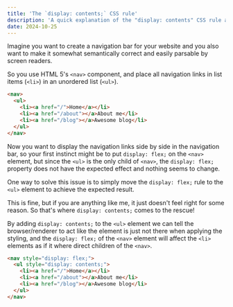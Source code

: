 ```yaml
---
title: 'The `display: contents;` CSS rule'
description: 'A quick explanation of the "display: contents" CSS rule and when to apply it.'
date: 2024-10-25
---
```


Imagine you want to create a navigation bar for your website and you also want to make it somewhat semantically correct and easily parsable by screen readers.

So you use HTML 5's `<nav>` component, and place all navigation links in list items (`<li>`) in an unordered list (`<ul>`).

```html
<nav>
  <ul>
    <li><a href="/">Home</a></li>
    <li><a href="/about"></a>About me</li>
    <li><a href="/blog"></a>Awesome blog</li>
  </ul>
</nav>
```

Now you want to display the navigation links side by side in the navigation bar, so your first instinct might be to put `display: flex;` on the `<nav>` element, but since the `<ul>` is the only child of `<nav>`, the `display: flex;` property does not have the expected effect and nothing seems to change.

One way to solve this issue is to simply move the `display: flex;` rule to the `<ul>` element to achieve the expected result.

This is fine, but if you are anything like me, it just doesn't feel right for some reason. So that's where `display: contents;` comes to the rescue!

By adding `display: contents;` to the `<ul>` element we can tell the browser/renderer to act like the element is just not there when applying the styling, and the `display: flex;` of the `<nav>` element will affect the `<li>` elements as if it where direct children of the `<nav>`.

```html
<nav style="display: flex;">
  <ul style="display: contents;">
    <li><a href="/">Home</a></li>
    <li><a href="/about"></a>About me</li>
    <li><a href="/blog"></a>Awesome blog</li>
  </ul>
</nav>
```
